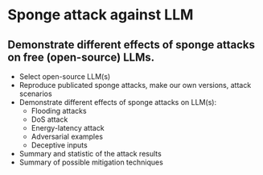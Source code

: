 # Sponge attack against LLM 

## Demonstrate different effects of sponge attacks on free (open-source) LLMs.

- Select open-source LLM(s)
- Reproduce publicated sponge attacks, make our own versions, attack scenarios
- Demonstrate different effects of sponge attacks on LLM(s):
  - Flooding attacks
  - DoS attack
  - Energy-latency attack
  - Adversarial examples
  - Deceptive inputs
- Summary and statistic of the attack results
- Summary of possible mitigation techniques
